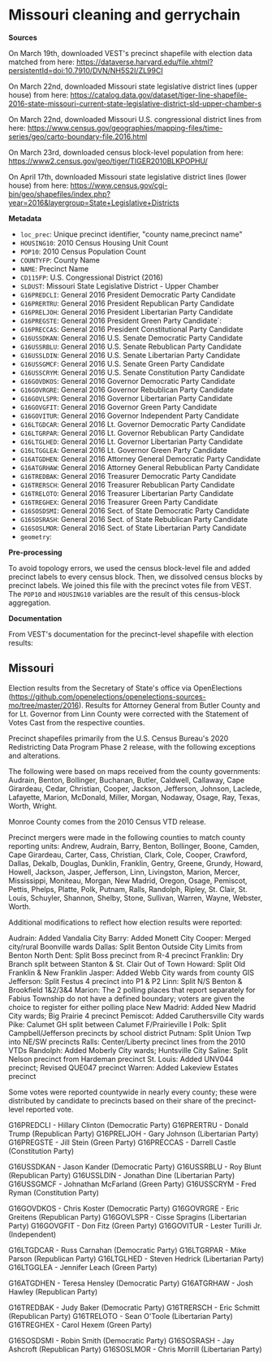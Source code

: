 # Missouri cleaning and gerrychain

__Sources__

On March 19th, downloaded VEST's precinct shapefile with election data matched from here: 
https://dataverse.harvard.edu/file.xhtml?persistentId=doi:10.7910/DVN/NH5S2I/ZL99CI

On March 22nd, downloaded Missouri state legislative district lines (upper house) from here: 
https://catalog.data.gov/dataset/tiger-line-shapefile-2016-state-missouri-current-state-legislative-district-sld-upper-chamber-s

On March 22nd, downloaded Missouri U.S. congressional district lines from here: 
https://www.census.gov/geographies/mapping-files/time-series/geo/carto-boundary-file.2016.html

On March 23rd, downloaded census block-level population from here:
https://www2.census.gov/geo/tiger/TIGER2010BLKPOPHU/ 

On April 17th, downloaded Missouri state legislative district lines (lower house) from here:
https://www.census.gov/cgi-bin/geo/shapefiles/index.php?year=2016&layergroup=State+Legislative+Districts

__Metadata__

* `loc_prec`: Unique precinct identifier, "county name,precinct name" 
* `HOUSING10`: 2010 Census Housing Unit Count
* `POP10`:  2010 Census Population Count
* `COUNTYFP`: County Name
* `NAME`: Precinct Name
* `CD115FP`: U.S. Congressional District (2016)
* `SLDUST`: Missouri State Legislative District - Upper Chamber
* `G16PREDCLI`: General 2016 President Democratic Party Candidate
* `G16PRERTRU`: General 2016 President Republican Party Candidate
* `G16PRELJOH`: General 2016 President Libertarian Party Candidate
* `G16PREGSTE`:  General 2016 President Green Party Candidate`: 
* `G16PRECCAS`: General 2016 President Constitutional Party Candidate
* `G16USSDKAN`: General 2016 U.S. Senate Democratic Party Candidate
* `G16USSRBLU`: General 2016 U.S. Senate Rebublican Party Candidate
* `G16USSLDIN`: General 2016 U.S. Senate Libertarian Party Candidate
* `G16USSGMCF`: General 2016 U.S. Senate Green Party Candidate
* `G16USSCRYM`: General 2016 U.S. Senate Constitution Party Candidate
* `G16GOVDKOS`: General 2016 Governor Democratic Party Candidate
* `G16GOVRGRE`: General 2016 Governor Rebublican Party Candidate
* `G16GOVLSPR`: General 2016 Governor Libertarian Party Candidate
* `G16GOVGFIT`: General 2016 Governor Green Party Candidate
* `G16GOVITUR`: General 2016 Governor Independent Party Candidate
* `G16LTGDCAR`: General 2016 Lt. Governor Democratic Party Candidate
* `G16LTGRPAR`: General 2016 Lt. Governor Rebublican Party Candidate
* `G16LTGLHED`: General 2016 Lt. Governor Libertarian Party Candidate
* `G16LTGGLEA`: General 2016 Lt. Governor Green Party Candidate
* `G16ATGDHEN`: General 2016 Attorney General Democratic Party Candidate
* `G16ATGRHAW`: General 2016 Attorney General Rebublican Party Candidate
* `G16TREDBAK`: General 2016 Treasurer Democratic Party Candidate
* `G16TRERSCH`: General 2016 Treasurer Rebublican Party Candidate
* `G16TRELOTO`: General 2016 Treasurer Libertarian Party Candidate
* `G16TREGHEX`: General 2016 Treasurer Green Party Candidate
* `G16SOSDSMI`: General 2016 Sect. of State Democratic Party Candidate
* `G16SOSRASH`: General 2016 Sect. of State Rebublican Party Candidate
* `G16SOSLMOR`: General 2016 Sect. of State Libertarian Party Candidate
* `geometry`: 

__Pre-processing__

To avoid topology errors, we used the census block-level file and added precinct labels to every census block. Then, we dissolved census blocks by precinct labels. We joined this file with the precinct votes file from VEST. The `POP10` and `HOUSING10` variables are the result of this census-block aggregation. 

__Documentation__

From VEST's documentation for the precinct-level shapefile with election results: 

Missouri
--------
Election results from the Secretary of State's office via OpenElections (https://github.com/openelections/openelections-sources-mo/tree/master/2016). Results for Attorney General from Butler County and for Lt. Governor from Linn County were corrected with the Statement of Votes Cast from the respective counties.

Precinct shapefiles primarily from the U.S. Census Bureau's 2020 Redistricting Data Program Phase 2 release, with the following exceptions and alterations.

The following were based on maps received from the county governments: Audrain, Benton, Bollinger, Buchanan, Butler, Caldwell, Callaway, Cape Girardeau, Cedar, Christian, Cooper, Jackson, Jefferson, Johnson, Laclede, Lafayette, Marion, McDonald, Miller, Morgan, Nodaway, Osage, Ray, Texas, Worth, Wright.

Monroe County comes from the 2010 Census VTD release.

Precinct mergers were made in the following counties to match county reporting units: Andrew, Audrain, Barry, Benton, Bollinger, Boone, Camden, Cape Girardeau, Carter, Cass, Christian, Clark, Cole, Cooper, Crawford, Dallas, Dekalb, Douglas, Dunklin, Franklin, Gentry, Greene, Grundy, Howard, Howell, Jackson, Jasper, Jefferson, Linn, Livingston, Marion, Mercer, Mississippi, Moniteau, Morgan, New Madrid, Oregon, Osage, Pemiscot, Pettis, Phelps, Platte, Polk, Putnam, Ralls, Randolph, Ripley, St. Clair, St. Louis, Schuyler, Shannon, Shelby, Stone, Sullivan, Warren, Wayne, Webster, Worth.

Additional modifications to reflect how election results were reported:

Audrain: Added Vandalia City
Barry: Added Monett City
Cooper: Merged city/rural Boonville wards
Dallas: Split Benton Outside City Limits from Benton North
Dent: Split Boss precinct from R-4 precinct
Franklin: Dry Branch split between Stanton & St. Clair Out of Town
Howard: Split Old Franklin & New Franklin
Jasper: Added Webb City wards from county GIS
Jefferson: Split Festus 4 precinct into P1 & P2
Linn: Split N/S Benton & Brookfield 1&2/3&4
Marion: The 2 polling places that report separately for Fabius Township do not have a defined boundary; voters are given the choice to register for either polling place
New Madrid: Added New Madrid City wards; Big Prairie 4 precinct
Pemiscot: Added Caruthersville City wards
Pike: Calumet GH split between Calumet F/Prairieville I
Polk: Split Campbell/Jefferson precincts by school district
Putnam: Split Union Twp into NE/SW precincts
Ralls: Center/Liberty precinct lines from the 2010 VTDs
Randolph: Added Moberly City wards; Huntsville City
Saline: Split Nelson precinct from Hardeman precinct
St. Louis: Added UNV044 precinct; Revised QUE047 precinct
Warren: Added Lakeview Estates precinct

Some votes were reported countywide in nearly every county; these were distributed by candidate to precincts based on their share of the precinct-level reported vote.

G16PREDCLI - Hillary Clinton (Democratic Party)
G16PRERTRU - Donald Trump (Republican Party)
G16PRELJOH - Gary Johnson (Libertarian Party)
G16PREGSTE - Jill Stein (Green Party)
G16PRECCAS - Darrell Castle (Constitution Party)

G16USSDKAN - Jason Kander (Democratic Party)
G16USSRBLU - Roy Blunt (Republican Party)
G16USSLDIN - Jonathan Dine (Libertarian Party)
G16USSGMCF - Johnathan McFarland (Green Party)
G16USSCRYM - Fred Ryman (Constitution Party)

G16GOVDKOS - Chris Koster (Democratic Party)
G16GOVRGRE - Eric Greitens (Republican Party)
G16GOVLSPR - Cisse Spragins (Libertarian Party)
G16GOVGFIT - Don Fitz (Green Party)
G16GOVITUR - Lester Turilli Jr. (Independent)

G16LTGDCAR - Russ Carnahan (Democratic Party)
G16LTGRPAR - Mike Parson (Republican Party)
G16LTGLHED - Steven Hedrick (Libertarian Party)
G16LTGGLEA - Jennifer Leach (Green Party)

G16ATGDHEN - Teresa Hensley (Democratic Party)
G16ATGRHAW - Josh Hawley (Republican Party)

G16TREDBAK - Judy Baker (Democratic Party)
G16TRERSCH - Eric Schmitt (Republican Party)
G16TRELOTO - Sean O'Toole (Libertarian Party)
G16TREGHEX - Carol Hexem (Green Party)

G16SOSDSMI - Robin Smith (Democratic Party)
G16SOSRASH - Jay Ashcroft (Republican Party)
G16SOSLMOR - Chris Morrill (Libertarian Party)
